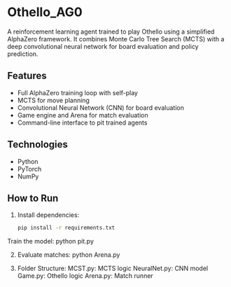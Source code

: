 # Othello_AG0

A reinforcement learning agent trained to play Othello using a simplified AlphaZero framework. It combines Monte Carlo Tree Search (MCTS) with a deep convolutional neural network for board evaluation and policy prediction.

## Features
- Full AlphaZero training loop with self-play
- MCTS for move planning
- Convolutional Neural Network (CNN) for board evaluation
- Game engine and Arena for match evaluation
- Command-line interface to pit trained agents

## Technologies
- Python
- PyTorch
- NumPy

## How to Run

1. Install dependencies:
   ```bash
   pip install -r requirements.txt
Train the model:
python pit.py

2. Evaluate matches:
python Arena.py

3. Folder Structure:
MCST.py: MCTS logic
NeuralNet.py: CNN model
Game.py: Othello logic
Arena.py: Match runner
